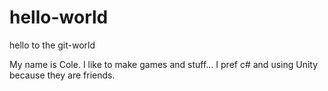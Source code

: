 # hello-world
hello to the git-world

My name is Cole. I like to make games and stuff...
I pref c# and using Unity because they are friends.
